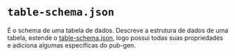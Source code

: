 # `table-schema.json`

É o schema de uma tabela de dados. Descreve a estrutura de dados de uma tabela, estende o [table-schema.json](https://specs.frictionlessdata.io/table-schema/), logo possui todas suas propriedades e adiciona algumas específicas do pub-gen.

<!-- {{json-schema:table-schema.json}} -->
